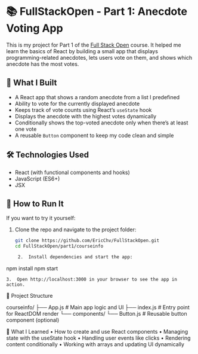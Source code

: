 # 📚 FullStackOpen - Part 1: Anecdote Voting App

This is my project for Part 1 of the [Full Stack Open](https://fullstackopen.com/en/) course. It helped me learn the basics of React by building a small app that displays programming-related anecdotes, lets users vote on them, and shows which anecdote has the most votes.

## 🌟 What I Built

- A React app that shows a random anecdote from a list I predefined
- Ability to vote for the currently displayed anecdote
- Keeps track of vote counts using React’s `useState` hook
- Displays the anecdote with the highest votes dynamically
- Conditionally shows the top-voted anecdote only when there’s at least one vote
- A reusable `Button` component to keep my code clean and simple

## 🛠️ Technologies Used

- React (with functional components and hooks)
- JavaScript (ES6+)
- JSX

## 🚀 How to Run It

If you want to try it yourself:

1. Clone the repo and navigate to the project folder:

   ```bash
   git clone https://github.com/EricChv/FullStackOpen.git
   cd FullStackOpen/part1/courseinfo

	2.	Install dependencies and start the app:

npm install
npm start


	3.	Open http://localhost:3000 in your browser to see the app in action.

📂 Project Structure

courseinfo/
├── App.js        # Main app logic and UI
├── index.js      # Entry point for ReactDOM render
└── components/
    └── Button.js # Reusable button component (optional)

📖 What I Learned
	•	How to create and use React components
	•	Managing state with the useState hook
	•	Handling user events like clicks
	•	Rendering content conditionally
	•	Working with arrays and updating UI dynamically
